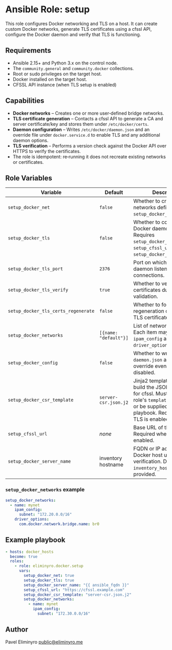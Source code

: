 # Ansible Role: setup

This role configures Docker networking and TLS on a host. It can create custom
Docker networks, generate TLS certificates using a cfssl API, configure the
Docker daemon and verify that TLS is functioning.

## Requirements

- Ansible 2.15+ and Python 3.x on the control node.
- The `community.general` and `community.docker` collections.
- Root or sudo privileges on the target host.
- Docker installed on the target host.
- CFSSL API instance (when TLS setup is enabled)

## Capabilities

- **Docker networks** – Creates one or more user‑defined bridge networks.
- **TLS certificate generation** – Contacts a cfssl API to generate a CA and
  server certificate/key and stores them under `/etc/docker/certs`.
- **Daemon configuration** – Writes `/etc/docker/daemon.json` and an override
  file under `docker.service.d` to enable TLS and any additional daemon options.
- **TLS verification** – Performs a version check against the Docker API over
  HTTPS to verify the certificates.
- The role is idempotent: re‑running it does not recreate existing networks or
  certificates.

## Role Variables

| Variable                            | Default               | Description                                                                                                                                                              | Required |
| ----------------------------------- | --------------------- | ------------------------------------------------------------------------------------------------------------------------------------------------------------------------ | -------- |
| `setup_docker_net`                  | `false`               | Whether to create Docker networks defined in `setup_docker_networks`.                                                                                                    | No       |
| `setup_docker_tls`                  | `false`               | Whether to configure Docker daemon TLS. Requires `setup_docker_csr_template`, `setup_cfssl_url` and `setup_docker_server_name`.                                          | No       |
| `setup_docker_tls_port`             | `2376`                | Port on which the Docker daemon listens for TLS connections.                                                                                                             | No       |
| `setup_docker_tls_verify`           | `true`                | Whether to verify server certificates during TLS validation.                                                                                                             | No       |
| `setup_docker_tls_certs_regenerate` | `false`               | Whether to force regeneration of existing TLS certificates.                                                                                                              | No       |
| `setup_docker_networks`             | `[{name: "default"}]` | List of network definitions. Each item may include `ipam_config` and `driver_options`.                                                                                   | No       |
| `setup_docker_config`               | `false`               | Whether to write `daemon.json` and systemd override even when TLS is disabled.                                                                                           | No       |
| `setup_docker_csr_template`         | `server-csr.json.j2`  | Jinja2 template used to build the JSON CSR body for cfssl. Must exist in the role's `templates/` directory or be supplied by the playbook. Required when TLS is enabled. | When TLS |
| `setup_cfssl_url`                   | _none_                | Base URL of the cfssl API. Required when TLS is enabled.                                                                                                                 | When TLS |
| `setup_docker_server_name`          | inventory hostname    | FQDN or IP address of the Docker host used for TLS verification. Defaults to `inventory_hostname` if not provided.                                                       | When TLS |

### `setup_docker_networks` example

```yaml
setup_docker_networks:
  - name: mynet
    ipam_config:
      subnet: "172.20.0.0/16"
    driver_options:
      com.docker.network.bridge.name: br0
```

## Example playbook

```yaml
- hosts: docker_hosts
  become: true
  roles:
    - role: eliminyro.docker.setup
      vars:
        setup_docker_net: true
        setup_docker_tls: true
        setup_docker_server_name: "{{ ansible_fqdn }}"
        setup_cfssl_url: "https://cfssl.example.com"
        setup_docker_csr_template: "server-csr.json.j2"
        setup_docker_networks:
          - name: mynet
            ipam_config:
              subnet: "172.30.0.0/16"
```

## Author

Pavel Eliminyro public@eliminyro.me
